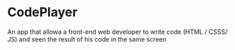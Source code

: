 # CodePlayer

An app that allowa a front-end web developer to write code (HTML / CSSS/ JS) and seen the result of his code in the same screen
